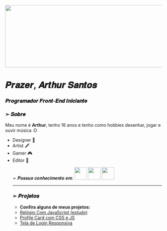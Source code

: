 <img src="https://uploads.spiritfanfiction.com/historias/capitulos/202206/the-boy-from-the-bridge-24021274-020720221220.gif" width="1000" height="200"/>

<h1>𝑷𝒓𝒂𝒛𝒆𝒓, 𝑨𝒓𝒕𝒉𝒖𝒓 𝑺𝒂𝒏𝒕𝒐𝒔</h1>
<h3>𝑷𝒓𝒐𝒈𝒓𝒂𝒎𝒂𝒅𝒐𝒓 𝑭𝒓𝒐𝒏𝒕-𝑬𝒏𝒅 𝑰𝒏𝒊𝒄𝒊𝒂𝒏𝒕𝒆</h3>

<h3> ➢ 𝑺𝒐𝒃𝒓𝒆</h3>
<p> Meu nome é <b>Arthur</b>, tenho 16 anos e tenho como hobbies desenhar, jogar e ouvir música :D</p>

<ul>
  <li> Designer 🎨
  <li> Artist 🖋
  <li> Gamer 🎮
  <li> Editor 🎥
<p>  ➢ 𝑷𝒐𝒔𝒔𝒖𝒐 𝒄𝒐𝒏𝒉𝒆𝒄𝒊𝒎𝒆𝒏𝒕𝒐 𝒆𝒎:
  <img src="https://cdn.jsdelivr.net/gh/devicons/devicon/icons/html5/html5-original.svg" width="40" height="40" />
  <img src="https://cdn.jsdelivr.net/gh/devicons/devicon/icons/css3/css3-original.svg" width="40" height="40" />
  <img src="https://cdn.jsdelivr.net/gh/devicons/devicon/icons/javascript/javascript-plain.svg" width="40" height="40" />
</p>
<hr height="2" color="midnightblue">
<h3> ➢ 𝑷𝒓𝒐𝒋𝒆𝒕𝒐𝒔</h3>
<ul>
  <li> <b>Confira alguns de meus projetos:</b>
  <li> <a href="" target="_blank" color="darkblue">Relógio Com JavaScript (estudo)</a>
  <li> <a href="" target="_blank"> Profile Card com CSS e JS</a>
  <li> <a href="" target="_blank">Tela de Login Responsiva</a>
